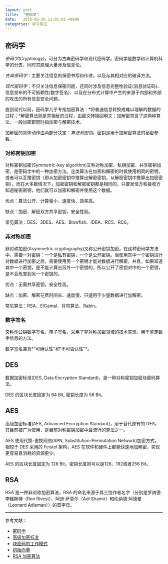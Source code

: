 ```yaml
---
layout: post
title:  "密码学"
date:   2016-05-26 13:01:01 +0800
categories: 学习笔记
---
```

## 密码学
*密码学(Cryptology)*，可分为古典密码学和现代密码学。密码学是数学和计算机科学的分支，同时其原理大量涉及信息论。

*古典密码学*：主要关注信息的保密书写和传递，以及与其相对应的破译方法。

*现代密码学*：不只关注信息保密问题，还同时涉及信息完整性验证(消息验证码)、信息发布的不可抵赖性(数字签名)、以及在分布式计算中产生的来源于内部和外部的攻击的所有信息安全问题。

直到现代以前，密码学几乎专指加密算法：*将普通信息转换成难以理解的数据的过程；*解密算法则是其相反的过程，由密文转换回明文；加解密包含了这两种算法，一般加密即同时指加密与解密技术。

加解密的具体动作由两部分决定：*算法和密钥*。密钥是用于加解密算法的秘密参数。

### 对称密钥加密
对称密钥加密(Symmetric-key algorithm)又称对称加密、私钥加密、共享密钥加密，是密码学中的一种加密方法。这类算法在加密和解密的时候使用相同的密钥，或者可以互推密钥（即从加密密钥中推算出解密密钥，从解密密钥中推算出加密密钥）。而在大多数情况下，加密密钥和解密密钥都是相同的，只要发信方和接收方知道秘密密钥，他们就可以加密和解密并使用这个数据。

优点：算法公开、计算量小、速度快、效率高。

缺点：加密、解密双方共享密钥，安全性低。

常见算法：DES、3DES、AES、Blowfish、IDEA、RC5、RC6。

### 非对称加密
非对称加密(Asymmetric cryptography)又称公开密钥加密。在这种密码学方法中，需要一对密钥：一个是私有密钥，一个是公开密钥。当使用其中一个密钥进行对数据进行加密之后，需要使用另一个密钥才能对数据进行解密。并且，如果知道其中一个密钥，是不能计算出另外一个密钥的，所以公开了密钥对中的一个密钥，是不会危害到另一个密钥的。

优点：无需共享密钥，安全性高。

缺点：加密、解密花费时间长、速度慢、只适用于少量数据进行加解密。

常见算法：RSA、EIGamal、背包算法、Rabin。

### 数字签名
又称作公钥数字签名、电子签名，采用了非对称加密领域的技术实现，用于鉴定数字信息的方法。

数字签名兼具*“可确认性”*和*“不可否认性”*。

## DES
数据加密标准(DES, Data Encryption Standard)，是一种对称密钥加密块密码算法。

DES 的区块长度固定为 64 Bit, 密钥长度为 56 Bit。

## AES
高级加密标准(AES, Advanced Encryption Standard)，用于替代原有的 DES，其目前被广为使用，是目前对称密钥加密中最流行的算法之一。

AES 使用代换-置换网络(SPN, Substitution-Permutation Network)加密方式，相较于 DES 采用的 Feistel 架构，AES 在软件和硬件上都能快速地加解密，实现更容易且消耗的资源更少。

AES 的区块长度固定为 128 Bit，密钥长度则可以是128、192或者256 Bit。

## RSA
RSA 是一种非对称加密算法，RSA 的命名来源于其三位作者名字（分别是罗纳德·李维斯特（Ron Rivest）、阿迪·萨莫尔（Adi Shamir）和伦纳德·阿德曼（Leonard Adleman））的首字母。

---
参考文献：

 * [密码学](https://zh.wikipedia.org/wiki/%E5%AF%86%E7%A0%81%E5%AD%A6)
 * [高级加密标准](https://zh.wikipedia.org/wiki/%E9%AB%98%E7%BA%A7%E5%8A%A0%E5%AF%86%E6%A0%87%E5%87%86)
 * [块密码的工作模式](https://zh.wikipedia.org/wiki/%E5%9D%97%E5%AF%86%E7%A0%81%E7%9A%84%E5%B7%A5%E4%BD%9C%E6%A8%A1%E5%BC%8F)
 * [初始向量](https://zh.wikipedia.org/wiki/%E5%88%9D%E5%A7%8B%E5%90%91%E9%87%8F)
 * [RSA 加密算法](https://zh.wikipedia.org/wiki/RSA%E5%8A%A0%E5%AF%86%E6%BC%94%E7%AE%97%E6%B3%95)


